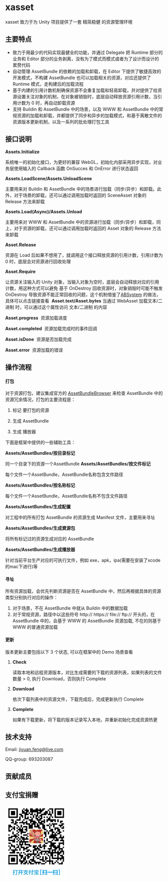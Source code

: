 # xasset
xasset 致力于为 Unity 项目提供了一套 精简稳健 的资源管理环境

## 主要特点
- 致力于用最少的代码实现最健全的功能，并通过 Delegate 把 Runtime 部分的业务和 Editor 部分的业务剥离，没有为了模式而模式或者为了设计而设计的累赘代码
- 自动管理 AssetBundle 的依赖的加载和卸载，在 Editor 下提供了敏捷高效的开发模式，不构建 AssetBundle 也可以加载相关的资源，对应还提供了 Runtime 模式，走构建后的加载流程
- 基于内建的引用计数机制确保资源不会重复加载和轻易卸载，并对提供了给资源设置关注对象的机制，在对象被销毁时，底层自动释放资源引用计数，当引用计数为 0 时，再自动卸载资源
- 支持 Buildin 和 AssetBundle 中的场景，以及 WWW 和 AssetBundle 中的常规资源的加载和卸载，并都提供了同步和异步的加载模式，和基于离散文件的资源版本更新机制，以及一系列的批处理打包工具 

## 接口说明
**Assets.Initialize** 

系统唯一的初始化接口，为更好的兼容 WebGL，初始化内部采用异步实现，对业务层使用输入的 Callback 函数 OnSucces 和 OnError 进行状态返回

**Assets.LoadScene/Assets.UnloadScene**

主要用来对 Buildin 和 AssetBundle 中的场景进行加载（同步/异步）和卸载。此外，对于场景的卸载，还可以通过调用加载时返回的 SceneAsset 对象的 Release 方法来卸载

**Assets.Load(Async)/Assets.Unload**

主要用来对 WWW 和 AssetBundle 中的资源进行加载（同步/异步）和卸载，同上，对于资源的卸载，还可以通过调用加载时返回的 Asset 对象的 Release 方法来卸载

**Asset.Release**

资源在 Load 后如果不想用了，就调用这个接口释放资源的引用计数，引用计数为 0 时，底层会对资源进行回收处理

**Asset.Require**

让资源关注输入的 Unity 对象，当输入对象为空时，底层会自动释放对应的引用计数，用这种方式可以避免 基于 OnDestroy 回收资源时，对象销毁时可能不触发 OnDestroy 导致资源不能正常回收的问题，这个机制借鉴了[ABSystem](https://github.com/tangzx/ABSystem) 的做法，具体可以点击链接查看 
​ 
**Asset.text/Asset.bytes**
​ 
当通过 WebAsset 加载文本/二进制 时，可以通过这个属性访问 文本/二进制 的内容

**Asset.progress**
​ 
资源加载进度

**Asset.completed**
​ 
资源加载完成时的事件回调

**Asset.isDone**
​ 
资源是否加载完成

**Asset.error**
​ 
资源加载的错误

## 操作流程
#### 打包
对于资源打包，建议集成官方的 [AssetBundleBrowser](https://github.com/Unity-Technologies/AssetBundles-Browser ) 来检查 AssetBundle 中的资源冗余情况，打包的主要流程是：

1. 标记 要打包的资源

2. 生成 AssetBundle

3. 生成 播放器

下面是框架中提供的一些辅助工具：

**Assets/AssetBundles/按目录标记**

同一个目录下的资源一个AssetBundle 
​ 
**Assets/AssetBundles/按文件标记**

每个文件一个AssetBundle，AssetBundle名称包含文件路径 

**Assets/AssetBundles/按名称标记**

每个文件一个AssetBundle，AssetBundle名称不包含文件路径

**Assets/AssetBundles/生成配置**

对工程中的所有打包 AssetBundle 的资源生成 Manifest 文件，主要用来寻址

**Assets/AssetBundles/生成資源包**

将所有标记过的资源生成对应的 AssetBundle

**Assets/AssetBundles/生成播放器**

针对当前平台生产对应的可执行文件，例如 exe，apk，ipa(需要在安装了xcode的mac下进行)等 

#### 寻址
所有资源加载，会优先判断资源是否在 AssetBundle 中，然后再根据具体的资源类型分别执行对应的操作： 
1. 对于场景，不在 AssetBundle 中就从 Buildin 中的数据加载    
2. 对于常规资源，路径中以这些符号 http:// https:// file:// ftp:// 开头的，在AssetBundle 中的，会基于 WWW 的 AssetBundle 资源加载, 不在的则基于 WWW 的普通资源加载

#### 更新
版本更新主要包括以下 3 个状态, 可以在框架中的 Demo 场景查看
1. **Check** 

    读取本地和远程资源版本，对比生成需要的下载的资源列表，如果列表的文件数量 > 0, 执行 Download，否则执行 Complete

2. **Download**

    依次下载列表中的资源文件，下载完成后，完成更新执行 Complete

3. **Complete**

    如果有下载更新，将下载的版本记录写入本地，并重新初始化完成资源热更


## 技术支持
Email: jiyuan.feng@live.com

QQ-group: 693203087

## 贡献成员


## 支付宝捐赠

![donate](./donate.jpg)